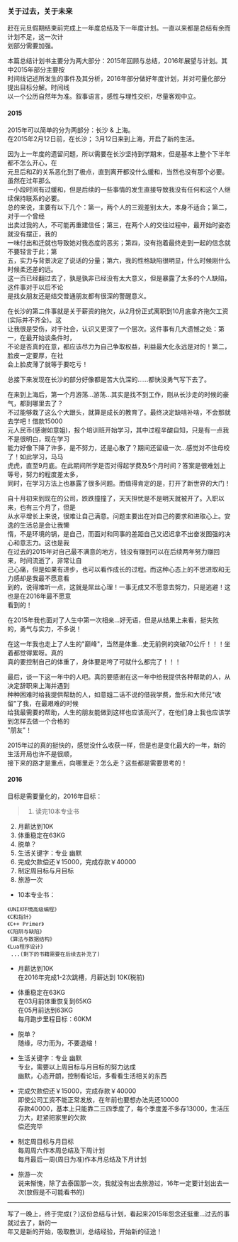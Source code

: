 ### 关于过去，关于未来

赶在元旦假期结束前完成上一年度总结及下一年度计划。一直以来都是总结有余而计划不足，这一次计   
划部分需要加强。        

本篇总结计划书主要分为两大部分：2015年回顾与总结，2016年展望与计划。其中2015年部分主要按      
时间线记述所发生的事件及其分析，2016年部分做好年度计划，并对可量化部分提出目标分解。时间线          
以一个公历自然年为准。叙事语言，感性与理性交织，尽量客观中立。         

#### 2015

2015年可以简单的分为两部分：长沙 & 上海。        
在2015年2月12日前，在长沙； 3月12日来到上海，开启了新的生活。    

因为上一年度的遗留问题，所以需要在长沙坚持到学期末，但是基本上整个下半年都不怎么开心，在    
元旦后和Z的关系恶化到了极点，直到离开都没什么缓和，当然也没有那个必要。虽然在过年那么           
一小段时间有过缓和，但是后续的一些事情的发生直接导致我没有任何和这个人继续保持联系的必要。   
总的来说，主要有以下几个：第一，两个人的三观差别太大，本身不适合；第二，对于一个曾经            
出卖过我的人，不可能再重建信任；第三，在两个人的交往过程中，最开始时姿态就没有摆正，我的    
一味付出和迁就也导致她对我态度的恶劣；第四，没有抱着最终走到一起的信念就不要轻言于此；第    
五，实力与背景决定了说话的分量；第六，我的性格缺陷很明显，什么时候刚什么时候柔还差的远。            
这一页已经翻过去了，孰是孰非已经没有太大意义，但是暴露了太多的个人缺陷，这件事对于以后不论           
是找女朋友还是结交普通朋友都有很深的警醒意义。

在长沙的第二件事就是关于薪资的拖欠，从2月份正式离职到10月底拿齐拖欠工资(实际并不齐全)。这         
让我很是受伤，对于社会，认识又更深了一个层次。这件事有几大遗憾之处：第一，在最开始谈条件时，          
不论是否真的在意，都应该尽力为自己争取权益，利益最大化永远是对的！第二，脸皮一定要厚，在社           
会上脸皮薄了就等于要吃亏！           

总接下来发现在长沙的部分好像都是苦大仇深的......都快没勇气写下去了。           

在来到上海后，第一个月游荡...游荡...其实是找不到工作，刚从长沙走的时候的豪气，都到哪里去了？               
不过能够栽了这么个大跟头，就算是成长的教育了。最终决定缺啥补啥，不会那就去学吧！借款15000         
元人民币(感谢如意姐)，报个培训班开始学习，其中过程辛酸自知，只是有一点我不是很明白，现在学习         
能力好像下降了许多，是不努力，还是心散了？期间还留级一次...感觉对不住母校了！如此学习，马马         
虎虎，直至9月底。在此期间所学是否对得起学费及5个月时间？答案是很难划上等号，努力的程度差太多，         
同时，在学习方法上也暴露了很多问题。而值得肯定的是，打开了新世界的大门！            

自十月初来到现在的公司，跌跌撞撞了，天天担忧是不是明天就被开了。入职以来，也有三个月了，但是          
从水平增长上来说，很难让自己满意。问题主要出在对自己的要求和进取心上。安逸的生活总是会让我懒          
惰，不是环境的锅，是自己，而面对和同事的差距自己又迟迟拿不出奋发图强的决心和意志力。这也是我          
在过去的2015年对自己最不满意的地方，钱没有赚到可以在后续两年努力赚回来，时间流逝了，非常让自        
己心痛，但是如果有进步，也可以看作成长的过程。而这种心态上的不思进取和无力感却是我最不愿意看          
到的，说得难听一点，这就是屌丝心理！一事无成又不愿意去努力，只是逃避！这也是在2016年最不愿意                
看到的！            

在2015年我也面对了人生中第一次相亲...好无语，但是从结果上来看，挺失败的，勇气与实力，不多说！              

在这一年我也走上了人生的"巅峰"，当然是体重...史无前例的突破70公斤！！！坐着都觉得累呀。真的               
真的要控制自己的体重了，身体要是垮了可就什么都完了！！！            

最后，谈一下这一年中的人吧。真的要感谢在这一年中给我提供各种帮助的人，从决定辞职来上海并遇到          
种种困难时给我提供帮助的人，如意姐二话不说的借我学费，詹乐和大师兄"收留"了我，在最艰难的时候         
给我最需要的帮助，人生的朋友能做到这样也应该高兴了，在他们身上我也应该学到怎样去做一个合格的          
"朋友"！           

2015年过的真的挺快的，感觉没什么收获一样，但是也是变化最大的一年，新的生活开局也许不是很顺，                
接下来的路才是重点，向哪里走？怎么走？这些都是需要思考的！           

#### 2016       

目标是需要量化的，2016年目标：       
>1. 读完10本专业书     
2. 月薪达到10K      
3. 体重稳定在63KG
4. 脱单？
5. 生活关键字：专业 幽默                  
6. 完成欠款偿还￥15000，完成存款￥40000
7. 制定周目标与月目标
8. 旅游一次

* 10本专业书：
```      
《UNIX环境高级编程》    
《C和指针》  
《C++ Primer》
《C陷阱与缺陷》
《算法与数据结构》
《Lua程序设计》
 ...(剩下的书籍需要在后续去补充了)
```
* 月薪达到10K               
在2016年完成1-2次跳槽，月薪达到 10K(税前)

* 体重稳定在63KG             
在03月前体重恢复到65KG          
在05月前达到63KG                   
每月跑步里程目标：60KM

* 脱单？                   
随缘，尽力而为，不要退缩！

* 生活关键字：专业 幽默           
专业，需要以上周目标与月目标的努力达成             
幽默，心态开朗，控制看论坛，多看看生活相关的东西                

* 完成欠款偿还￥15000，完成存款￥40000               
即使公司工资不能正常发放，在年前也要想办法先还10000            
存款40000，基本上只能靠二三四季度了，每个季度差不多存13000，生活压力大，赶紧把家里的欠款               
偿还完毕

* 制定周目标与月目标             
每周周六作本周总结及下周计划                  
每月最后一周(周日为准)作本月总结及下月计划      

* 旅游一次          
说来惭愧，除了去泰国那一次，我就没有出去旅游过，16年一定要计划出去一次(放假是不可能看书的)   

***
写了一晚上，终于完成(？)这份总结与计划，看起来2015年怨念还挺重...过去的事就过去了，新的一       
年又是新的开始，吸取教训，总结经验，开始新的征途！
